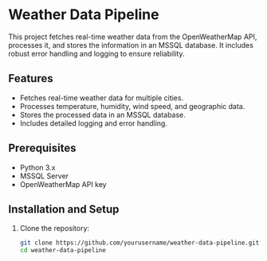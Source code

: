 # Weather Data Pipeline

This project fetches real-time weather data from the OpenWeatherMap API, processes it, and stores the information in an MSSQL database. It includes robust error handling and logging to ensure reliability.

## Features
- Fetches real-time weather data for multiple cities.
- Processes temperature, humidity, wind speed, and geographic data.
- Stores the processed data in an MSSQL database.
- Includes detailed logging and error handling.

## Prerequisites
- Python 3.x
- MSSQL Server
- OpenWeatherMap API key

## Installation and Setup

1. Clone the repository:
   ```bash
   git clone https://github.com/yourusername/weather-data-pipeline.git
   cd weather-data-pipeline
